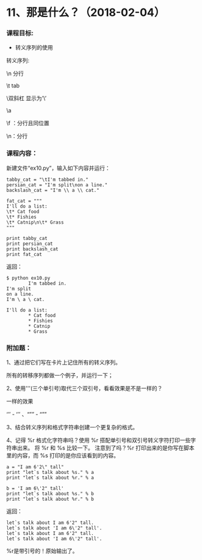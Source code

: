 # 11、那是什么？（2018-02-04）



### 课程目标:

* 转义序列的使用



转义序列: 


\n 分行

\t tab

\\双斜杠 显示为’\’

\a

\f ：分行且同位置

\n：分行



### 课程内容：

新建文件“ex10.py”，输入如下内容并运行：

```
tabby_cat = "\tI'm tabbed in."
persian_cat = "I'm split\non a line."
backslash_cat = "I'm \\ a \\ cat."

fat_cat = """
I'll do a list:
\t* Cat food
\t* Fishies
\t* Catnip\n\t* Grass
"""

print tabby_cat
print persian_cat
print backslash_cat
print fat_cat
```

返回：

```
$ python ex10.py
        I'm tabbed in.
I'm split
on a line.
I'm \ a \ cat.

I'll do a list:
        * Cat food
        * Fishies
        * Catnip
        * Grass
```



### 附加题：



1、通过把它们写在卡片上记住所有的转义序列。

所有的转移序列都做一个例子，并运行一下；



2、使用'''(三个单引号)取代三个双引号，看看效果是不是一样的？

一样的效果 

 ‘’’ - ‘’’ 、“”” - “””



3、结合转义序列和格式字符串创建一个更复杂的格式。



4、记得 %r 格式化字符串吗？使用 %r 搭配单引号和双引号转义字符打印一些字符串出来。 将 %r 和 %s 比较一下。 注意到了吗？%r 打印出来的是你写在脚本里的内容，而 %s 打印的是你应该看到的内容。

```
a = "I am 6'2\" tall"
print "let`s talk about %s." % a
print "let`s talk about %r." % a

b = 'I am 6\'2" tall'
print "let`s talk about %s." % b
print "let`s talk about %r." % b
```

返回：

```
let`s talk about I am 6'2" tall.
let`s talk about 'I am 6\'2" tall'.
let`s talk about I am 6'2" tall.
let`s talk about 'I am 6\'2" tall'.
```

%r是带引号的！原始输出了。